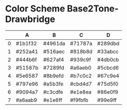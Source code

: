 # Color Scheme Base2Tone-Drawbridge

|   | A       | B       | C       | D       |
|---|---------|---------|---------|---------|
| 0 | #1b1f32 | #4961da | #71787a | #289dbd |
| 1 | #252a41 | #516aec | #818b8d | #33abcc |
| 2 | #444b6f | #627af4 | #939c9f | #4db0cb |
| 3 | #51587b | #7289fd | #a6aeb0 | #5cbcd6 |
| 4 | #5e6587 | #8b9efd | #b7c0c2 | #67c9e4 |
| 5 | #797e96 | #a5b3fe | #cbd4d7 | #75d5f0 |
| 6 | #9094a7 | #c3cdfe | #e1e8ea | #86e0f9 |
| 7 | #a6aab9 | #e1e6ff | #f9fbfb | #99e9ff |


